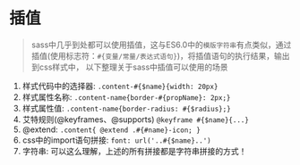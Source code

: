 # 插值
> sass中几乎到处都可以使用插值，这与ES6.0中的`模版字符串`有点类似，通过插值(使用标志符：`#{变量/常量/表达式语句}`)，将插值语句的执行结果，输出到css样式中，
> 以下整理关于sass中插值可以使用的场景
>

1. 样式代码中的选择器: `.content-#{$name}{width: 20px}`
2. 样式属性名称: `.content-name{border-#{propName}: 2px;} `
3. 样式属性值: `.content-name{border-radius: #{$radius};}`
4. 艾特规则(@keyframes、@supports) `@keyframe #{$name}{...}`
5. @extend: `.content{ @extend .#{#name}-icon; }`
6. css中的import语句拼接: `font: url('..#{$name}..')`
7. 字符串: 可以这么理解，上述的所有拼接都是字符串拼接的方式！

